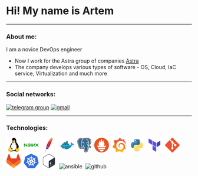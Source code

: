 # Hi! My name is Artem

---

### About me:

I am a novice DevOps engineer

- Now I work for the Astra group of companies <a href="https://astragroup.ru">Astra</a>
- The company develops various types of software - OS, Cloud, IaC service, Virtualization and much more
  
---

### Social networks:

  <div id="badges">
    <a href="https://t.me/e63artem" target="_blank"><img src="https://cdn-icons-png.flaticon.com/512/2111/2111646.png" width="40" height="40" alt="telegram group" /></a>
    <a href="mailto:evseev4artem@gmail.com" target="_blank"><img src="https://img.shields.io/badge/-Gmail-red?style=flat&logo=Gmail&logoColor=white" width="50" height="30" alt="gmail" /></a>
  </div>

---

### Technologies:

<div>
  <img src="https://github.com/devicons/devicon/blob/master/icons/linux/linux-original.svg" title="linux" alt="linux" width="40" height="40"/>&nbsp
  <img src="https://github.com/devicons/devicon/blob/master/icons/nginx/nginx-original.svg" title="nginx" alt="nginx" width="40" height="40"/>&nbsp
  <img src="https://github.com/devicons/devicon/blob/master/icons/apache/apache-original.svg" title="apache" alt="apache" width="40" height="40"/>&nbsp
  <img src="https://github.com/devicons/devicon/blob/master/icons/docker/docker-original.svg" title="docker" alt="docker" width="40" height="40"/>&nbsp
  <img src="https://github.com/devicons/devicon/blob/master/icons/postgresql/postgresql-original.svg" title="postgresql" alt="postgresql" width="40" height="40"/>&nbsp
  <img src="https://github.com/devicons/devicon/blob/master/icons/prometheus/prometheus-original.svg" title="prometheus" alt="prometheus" width="40" height="40"/>&nbsp
  <img src="https://github.com/devicons/devicon/blob/master/icons/grafana/grafana-original.svg" title="grafana" alt="grafana" width="40" height="40"/>&nbsp
  <img src="https://github.com/devicons/devicon/blob/master/icons/python/python-original.svg" title="python" alt="python" width="40" height="40"/>&nbsp
  <img src="https://github.com/devicons/devicon/blob/master/icons/terraform/terraform-original.svg" title="terraform" alt="terraform" width="40" height="40"/>&nbsp
  <img src="https://github.com/devicons/devicon/blob/master/icons/git/git-original.svg" title="git" alt="git" width="40" height="40"/>&nbsp
  <img src="https://github.com/devicons/devicon/blob/master/icons/gitlab/gitlab-original.svg" title="gitlab" alt="gitlab" width="40" height="40"/>&nbsp  
  <img src="https://github.com/devicons/devicon/blob/master/icons/kubernetes/kubernetes-original.svg" title="kubernetes" alt="kubernetes" width="40" height="40"/>&nbsp
  <img src="https://github.com/devicons/devicon/blob/master/icons/bash/bash-original.svg" title="bash" alt="bash" width="40" height="40"/>&nbsp
  <img src="https://sloopstash.com/assets/image/training/ansible/icon.svg" title="ansible" alt="ansible" width="40" height="40"/>&nbsp
  <img src="https://w7.pngwing.com/pngs/857/611/png-transparent-github-git-hub-logo-icon-thumbnail.png" title="github" alt="github" width="40" height="40"/>&nbsp
  
</div>

</table>
